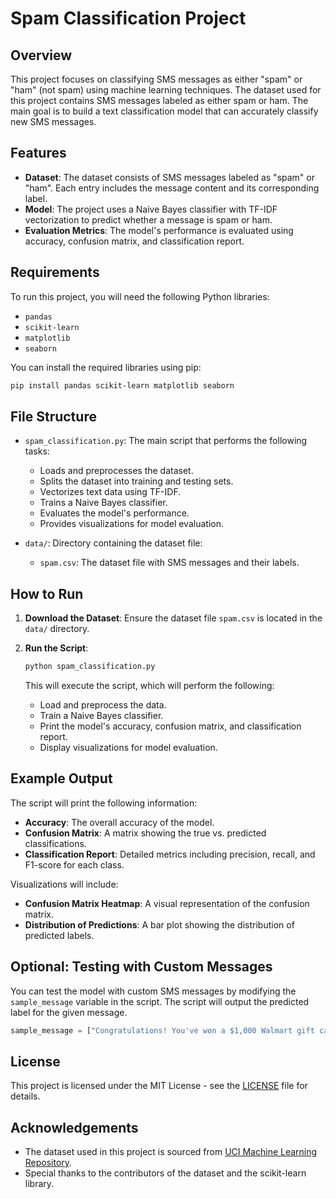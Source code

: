 # Spam Classification Project

## Overview

This project focuses on classifying SMS messages as either "spam" or "ham" (not spam) using machine learning techniques. The dataset used for this project contains SMS messages labeled as either spam or ham. The main goal is to build a text classification model that can accurately classify new SMS messages.

## Features

- **Dataset**: The dataset consists of SMS messages labeled as "spam" or "ham". Each entry includes the message content and its corresponding label.
- **Model**: The project uses a Naive Bayes classifier with TF-IDF vectorization to predict whether a message is spam or ham.
- **Evaluation Metrics**: The model's performance is evaluated using accuracy, confusion matrix, and classification report.

## Requirements

To run this project, you will need the following Python libraries:
- `pandas`
- `scikit-learn`
- `matplotlib`
- `seaborn`

You can install the required libraries using pip:

```bash
pip install pandas scikit-learn matplotlib seaborn
```

## File Structure

- `spam_classification.py`: The main script that performs the following tasks:
  - Loads and preprocesses the dataset.
  - Splits the dataset into training and testing sets.
  - Vectorizes text data using TF-IDF.
  - Trains a Naive Bayes classifier.
  - Evaluates the model's performance.
  - Provides visualizations for model evaluation.

- `data/`: Directory containing the dataset file:
  - `spam.csv`: The dataset file with SMS messages and their labels.

## How to Run

1. **Download the Dataset**: Ensure the dataset file `spam.csv` is located in the `data/` directory.

2. **Run the Script**:
   ```bash
   python spam_classification.py
   ```

   This will execute the script, which will perform the following:
   - Load and preprocess the data.
   - Train a Naive Bayes classifier.
   - Print the model's accuracy, confusion matrix, and classification report.
   - Display visualizations for model evaluation.

## Example Output

The script will print the following information:
- **Accuracy**: The overall accuracy of the model.
- **Confusion Matrix**: A matrix showing the true vs. predicted classifications.
- **Classification Report**: Detailed metrics including precision, recall, and F1-score for each class.

Visualizations will include:
- **Confusion Matrix Heatmap**: A visual representation of the confusion matrix.
- **Distribution of Predictions**: A bar plot showing the distribution of predicted labels.

## Optional: Testing with Custom Messages

You can test the model with custom SMS messages by modifying the `sample_message` variable in the script. The script will output the predicted label for the given message.

```python
sample_message = ["Congratulations! You've won a $1,000 Walmart gift card. Go to http://bit.ly/123456 to claim now."]
```

## License

This project is licensed under the MIT License - see the [LICENSE](LICENSE) file for details.

## Acknowledgements

- The dataset used in this project is sourced from [UCI Machine Learning Repository](https://archive.ics.uci.edu/ml/datasets/SMS+Spam+Collection).
- Special thanks to the contributors of the dataset and the scikit-learn library.
